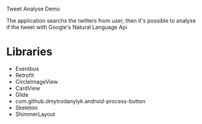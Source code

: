 Tweet Analyse Demo

The application searchs the twitters from user, then it's possible to analyse if the tweet with Google's Natural Language Api

# Libraries
* Eventbus
* Retrofit
* CircleImageView
* CardView
* Glide
* com.github.dmytrodanylyk.android-process-button
* Skeleton
* ShimmerLayout

